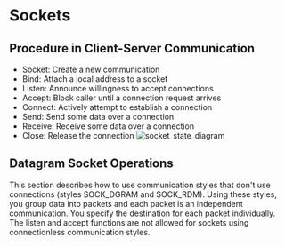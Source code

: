 # Sockets
## Procedure in Client-Server Communication
- Socket: Create a new communication
- Bind: Attach a local address to a socket
- Listen: Announce willingness to accept connections
- Accept: Block caller until a connection request arrives
- Connect: Actively attempt to establish a connection
- Send: Send some data over a connection
- Receive: Receive some data over a connection
- Close: Release the connection
![socket_state_diagram](https://github.com/NULL-Term1nat0r/webserv/assets/96915676/445fdf4a-2b55-4606-a227-6f29d9f0eacd)


## Datagram Socket Operations
This section describes how to use communication styles that don't use connections (styles SOCK_DGRAM and SOCK_RDM). Using these styles, you group data into packets and each packet is an independent communication. You specify the destination for each packet individually.
The listen and accept functions are not allowed for sockets using connectionless communication styles.
